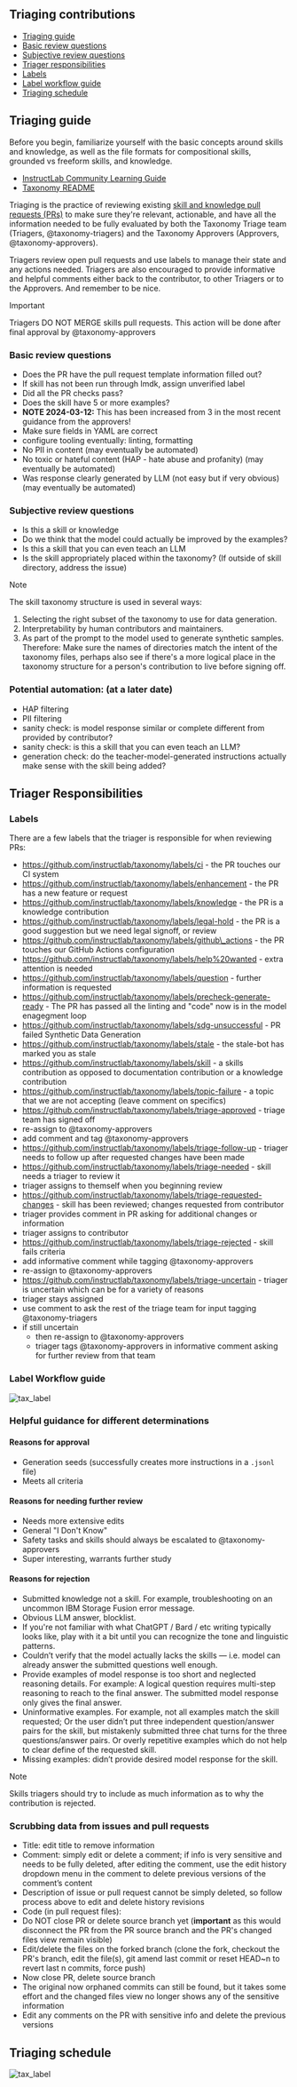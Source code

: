 Triaging contributions
----------------------

* [Triaging guide](#triaging-guide)
* [Basic review questions](#basic-review-questions)
* [Subjective review questions](#subjective-review-questions)
* [Triager responsibilities](#triager-responsibilities)
* [Labels](#labels)
* [Label workflow guide](#label-workflow-guide)
* [Triaging schedule](#triaging-schedule)

Triaging guide
--------------

Before you begin, familiarize yourself with the basic concepts around skills and knowledge, as well as the file formats for compositional skills, grounded vs freeform skills, and knowledge.

* [InstructLab Community Learning Guide](https://github.com/instructlab/community/blob/main/docs/README.md)
* [Taxonomy README](../README.md)

Triaging is the practice of reviewing existing [skill and knowledge pull requests (PRs)](https://github.com/instructlab/taxonomy/pulls?q=is%3Apr+is%3Aopen+label%3Askill) to make sure they're relevant, actionable, and have all the information needed to be fully evaluated by both the Taxonomy Triage team (Triagers, @taxonomy-triagers) and the Taxonomy Approvers (Approvers, @taxonomy-approvers).

Triagers review open pull requests and use labels to manage their state and any actions needed. Triagers are also encouraged to provide informative and helpful comments either back to the contributor, to other Triagers or to the Approvers. And remember to be nice.

> [!IMPORTANT]
> Triagers DO NOT MERGE skills pull requests. This action will be done after final approval by @taxonomy-approvers

### Basic review questions

* Does the PR have the pull request template information filled out?
* If skill has not been run through lmdk, assign unverified label
* Did all the PR checks pass?
* Does the skill have 5 or more examples?
* **NOTE 2024-03-12:** This has been increased from 3 in the most recent guidance from the approvers!
* Make sure fields in YAML are correct
* configure tooling eventually: linting, formatting
* No PII in content (may eventually be automated)
* No toxic or hateful content (HAP - hate abuse and profanity) (may eventually be automated)
* Was response clearly generated by LLM (not easy but if very obvious) (may eventually be automated)

### Subjective review questions

* Is this a skill or knowledge
* Do we think that the model could actually be improved by the examples?
* Is this a skill that you can even teach an LLM
* Is the skill appropriately placed within the taxonomy? (If outside of skill directory, address the issue)

> [!NOTE]
> The skill taxonomy structure is used in several ways:
>
> 1. Selecting the right subset of the taxonomy to use for data generation.
> 2. Interpretability by human contributors and maintainers.
> 3. As part of the prompt to the model used to generate synthetic samples.
>    Therefore: Make sure the names of directories match the intent of the
>    taxonomy files, perhaps also see if there's a more logical place in the
>    taxonomy structure for a person's contribution to live before signing off.

### Potential automation: (at a later date)

* HAP filtering
* PII filtering
* sanity check: is model response similar or complete different from provided by contributor?
* sanity check: is this a skill that you can even teach an LLM?
* generation check: do the teacher-model-generated instructions actually make sense with the skill being added?

Triager Responsibilities
------------------------

### Labels

There are a few labels that the triager is responsible for when reviewing PRs:

* https://github.com/instructlab/taxonomy/labels/ci - the PR touches our CI system
* https://github.com/instructlab/taxonomy/labels/enhancement - the PR has a new feature or request
* https://github.com/instructlab/taxonomy/labels/knowledge - the PR is a knowledge contribution
* https://github.com/instructlab/taxonomy/labels/legal-hold - the PR is a good suggestion but we need legal signoff, or review
* https://github.com/instructlab/taxonomy/labels/github\_actions - the PR touches our GitHub Actions configuration
* https://github.com/instructlab/taxonomy/labels/help%20wanted - extra attention is needed
* https://github.com/instructlab/taxonomy/labels/question - further information is requested
* https://github.com/instructlab/taxonomy/labels/precheck-generate-ready - The PR has passed all the linting and "code" now is in the model enagegment loop
* https://github.com/instructlab/taxonomy/labels/sdg-unsuccessful - PR failed Synthetic Data Generation
* https://github.com/instructlab/taxonomy/labels/stale - the stale-bot has marked you as stale
* https://github.com/instructlab/taxonomy/labels/skill - a skills contribution as opposed to documentation contribution or a knowledge contribution
* https://github.com/instructlab/taxonomy/labels/topic-failure - a topic that we are not accepting (leave comment on specifics)
* https://github.com/instructlab/taxonomy/labels/triage-approved - triage team has signed off
* re-assign to @taxonomy-approvers
* add comment and tag @taxonomy-approvers
* https://github.com/instructlab/taxonomy/labels/triage-follow-up - triager needs to follow up after requested changes have been made
* https://github.com/instructlab/taxonomy/labels/triage-needed - skill needs a triager to review it
* triager assigns to themself when you beginning review
* https://github.com/instructlab/taxonomy/labels/triage-requested-changes - skill has been reviewed; changes requested from contributor
* triager provides comment in PR asking for additional changes or information
* triager assigns to contributor
* https://github.com/instructlab/taxonomy/labels/triage-rejected - skill fails criteria
* add informative comment while tagging @taxonomy-approvers
* re-assign to @taxonomy-approvers
* https://github.com/instructlab/taxonomy/labels/triage-uncertain - triager is uncertain which can be for a variety of reasons
* triager stays assigned
* use comment to ask the rest of the triage team for input tagging @taxonomy-triagers
* if still uncertain
  + then re-assign to @taxonomy-approvers
  + triager tags @taxonomy-approvers in informative comment asking for further review from that team

### Label Workflow guide

![tax_label](../assets/tax_labels.png)

### Helpful guidance for different determinations

#### Reasons for approval

* Generation seeds (successfully creates more instructions in a `.jsonl` file)
* Meets all criteria

#### Reasons for needing further review

* Needs more extensive edits
* General "I Don't Know"
* Safety tasks and skills should always be escalated to @taxonomy-approvers
* Super interesting, warrants further study

#### Reasons for rejection

* Submitted knowledge not a skill. For example, troubleshooting on an uncommon IBM Storage Fusion error message.
* Obvious LLM answer, blocklist.
* If you're not familiar with what ChatGPT / Bard / etc writing typically looks like, play with it a bit until you can recognize the tone and linguistic patterns.
* Couldn’t verify that the model actually lacks the skills — i.e. model can already answer the submitted questions well enough.
* Provide examples of model response is too short and neglected reasoning details. For example: A logical question requires multi-step reasoning to reach to the final answer. The submitted model response only gives the final answer.
* Uninformative examples. For example, not all examples match the skill requested; Or the user didn’t put three independent question/answer pairs for the skill, but mistakenly submitted three chat turns for the three questions/answer pairs. Or overly repetitive examples which do not help to clear define of the requested skill.
* Missing examples: didn’t provide desired model response for the skill.

> [!NOTE]
> Skills triagers should try to include as much information as to why the contribution is rejected.

### Scrubbing data from issues and pull requests

* Title: edit title to remove information
* Comment: simply edit or delete a comment; if info is very sensitive and needs to be fully deleted, after editing the comment, use the edit history dropdown menu in the comment to delete previous versions of the comment’s content
* Description of issue or pull request cannot be simply deleted, so follow process above to edit and delete history revisions
* Code (in pull request files):
* Do NOT close PR or delete source branch yet (**important** as this would disconnect the PR from the PR source branch and the PR's changed files view remain visible)
* Edit/delete the files on the forked branch (clone the fork, checkout the PR's branch, edit the file(s), git amend last commit or reset HEAD~n to revert last n commits, force push)
* Now close PR, delete source branch
* The original now orphaned commits can still be found, but it takes some effort and the changed files view no longer shows any of the sensitive information
* Edit any comments on the PR with sensitive info and delete the previous versions

Triaging schedule
-----------------

![tax_label](../assets/triage_schedule.png)